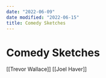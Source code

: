```yaml
---
date: "2022-06-09"
date modified: "2022-06-15"
title: Comedy Sketches
---
```


# Comedy Sketches
[[Trevor Wallace]]
[[Joel Haver]]
